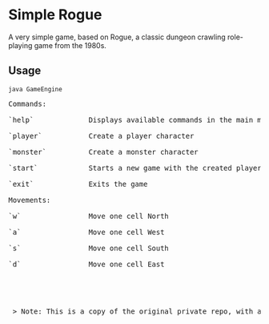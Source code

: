 # Simple Rogue
 A very simple game, based on Rogue, a classic dungeon crawling role-playing game from the 1980s.

## Usage
 
`java GameEngine`

<pre>
Commands:

`help`             Displays available commands in the main menu

`player`           Create a player character

`monster`          Create a monster character

`start`            Starts a new game with the created player and monster

`exit`             Exits the game

Movements:

`w`                Move one cell North

`a`                Move one cell West

`s`                Move one cell South

`d`                Move one cell East
<pre/>

<br><br/>
 > Note: This is a copy of the original private repo, with all sensitive info removed.
